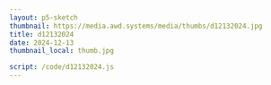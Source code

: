 ```yaml
---
layout: p5-sketch
thumbnail: https://media.awd.systems/media/thumbs/d12132024.jpg
title: d12132024
date: 2024-12-13
thumbnail_local: thumb.jpg

script: /code/d12132024.js
---
```

